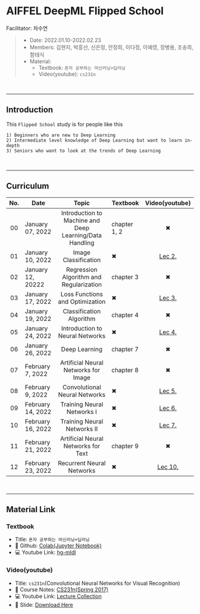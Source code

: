 # AIFFEL DeepML Flipped School
Facilitator: 차수연

> - Date: 2022.01.10-2022.02.23
> - Members: 김현지, 박흥선, 신은정, 안정희, 이다정, 이예영, 장병용, 조송희, 함태식
> - Material: 
>   - Textbook: `혼자 공부하는 머신러닝+딥러닝`
>   - Video(youtube): `cs231n`

</br>

---
## Introduction

This `Flipped School` study is for people like this

```
1) Beginners who are new to Deep Learning
2) Intermediate level knowledge of Deep Learning but want to learn in-depth
3) Seniors who want to look at the trends of Deep Learning
```

</br>

---
## Curriculum

|No.|Date|Topic|Textbook|Video(youtube)|
|:--:|--|:--:|--|:--:|
|00|January 07, 2022|Introduction to Machine and Deep Learning/Data Handling|chapter 1, 2|✖|
|01|January 10, 2022|Image Classification|✖|[Lec 2.](https://youtu.be/OoUX-nOEjG0)|
|02|January 12, 20222|Regression Algorithm and Regularization|chapter 3|✖|
|03|January 17, 2022|Loss Functions and Optimization|✖|[Lec 3.](https://youtu.be/h7iBpEHGVNc)|
|04|January 19, 2022|Classification Algorithm|chapter 4|✖|
|05|January 24, 2022|Introduction to Neural Networks|✖|[Lec 4.](https://youtu.be/d14TUNcbn1k)|
|06|January 26, 2022|Deep Learning|chapter 7|✖|
|07|February 7, 2022|Artificial Neural Networks for Image|chapter 8|✖|
|08|February 9, 2022|Convolutional Neural Networks|✖|[Lec 5.](https://youtu.be/bNb2fEVKeEo)|
|09|February 14, 2022|Training Neural Networks I|✖|[Lec 6.](https://youtu.be/wEoyxE0GP2M)|
|10|February 16, 2022|Training Neural Networks II|✖|[Lec 7.](https://youtu.be/_JB0AO7QxSA)|
|11|February 21, 2022|Artificial Neural Networks for Text|chapter 9|✖|
|12|February 23, 2022|Recurrent Neural Networks|✖|[Lec 10.](https://youtu.be/6niqTuYFZLQ)|


</br>

---
## Material Link

### Textbook
- Title: `혼자 공부하는 머신러닝+딥러닝`
- 📙 Github: [Colab(Jupyter Notebook)](https://github.com/rickiepark/hg-mldl)
- 💻 Youtube Link: [hg-mldl](http://bit.ly/hg-mldl-youtube)

### Video(youtube)
- Title: `cs231n`(Convolutional Neural Networks for Visual Recognition)
- 📒 Course Notes: [CS231n(Spring 2017)](http://cs231n.stanford.edu/)
- 💻 Youtube Link: [Lecture Collection](https://www.youtube.com/playlist?list=PL3FW7Lu3i5JvHM8ljYj-zLfQRF3EO8sYv)
- 📄 Slide: [Download Here](http://cs231n.stanford.edu/2017/syllabus.html)
